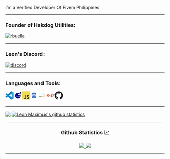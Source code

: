 I’m a Verified Developer Of Fivem Philippines 

----

### Founder of Hakdog Utilities:
[![rbuella](https://cdn.discordapp.com/attachments/924836260097454092/1019976361118552125/Hakdog.png?width=382&height=382)][DevelopmentTeam]

---
### Leon's Discord:
[![discord](https://cdn.discordapp.com/attachments/924836260097454092/1019971228460662785/Screenshot_2251.png)][discord]

----

### Languages and Tools:

[<img align="left" alt="Visual Studio Code" width="26px" src="https://raw.githubusercontent.com/github/explore/80688e429a7d4ef2fca1e82350fe8e3517d3494d/topics/visual-studio-code/visual-studio-code.png" />][repos]
[<img align="left" alt="Lua" width="26px" src="https://raw.githubusercontent.com/github/explore/80688e429a7d4ef2fca1e82350fe8e3517d3494d/topics/lua/lua.png" />][repos]
[<img align="left" alt="JavaScript" width="26px" src="https://raw.githubusercontent.com/github/explore/80688e429a7d4ef2fca1e82350fe8e3517d3494d/topics/javascript/javascript.png" />][repos]
[<img align="left" alt="SQL" width="26px" src="https://raw.githubusercontent.com/github/explore/80688e429a7d4ef2fca1e82350fe8e3517d3494d/topics/sql/sql.png" />][repos]
[<img align="left" alt="MySQL" width="26px" src="https://raw.githubusercontent.com/github/explore/80688e429a7d4ef2fca1e82350fe8e3517d3494d/topics/mysql/mysql.png" />][repos]
[<img align="left" alt="Git" width="26px" src="https://raw.githubusercontent.com/github/explore/80688e429a7d4ef2fca1e82350fe8e3517d3494d/topics/git/git.png" />][repos]
[<img align="left" alt="GitHub" width="26px" src="https://raw.githubusercontent.com/github/explore/78df643247d429f6cc873026c0622819ad797942/topics/github/github.png" />][repos]

<br />
<br />

---

<a href="https://github.com/rbuella">
  <img align="center" src="https://github-readme-stats.vercel.app/api/top-langs/?username=ItsAmmarB&theme=dark&hide_langs_below=1" />
</a>

<a href="https://github.com/rbuella">
 <img align="center" src="https://github-readme-stats.vercel.app/api?username=rbuella&show_icons=true&theme=dark&line_height=27" alt="Leon Maximus's github statistics"/>
</a>

---

<h3 align="center"> Github Statistics 📈 </h2>
  
  <div align="center"> 
     <a href="">
      <img height="250px" src="https://github-readme-streak-stats.herokuapp.com/?user=rbuella&hide_border=true&theme=dark" />
    </a>
    <a href="">
      <img height="250px" src="https://github-readme-stats.vercel.app/api?username=rbuella&hide_title=true&hide_border=true&show_icons=true&include_all_commits=true&count_private=true&line_height=21&hide_rank=true&icon_color=fa8b00&theme=dark"/>
    </a>
</div

---

[DevelopmentTeam]: https://discord.gg/2CKYaSYShC
[discord]: https://discordapp.com/users/742053453500645427
[repos]: https://github.com/rbuella?tab=repositories
[github]: https://github.com/rbuella

---
